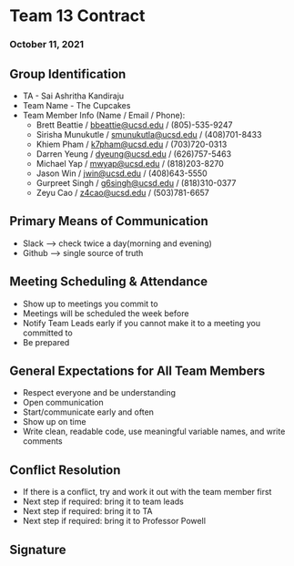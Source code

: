 # Team 13 Contract

### October 11, 2021

## **Group Identification**

- TA - Sai Ashritha Kandiraju
- Team Name - The Cupcakes
- Team Member Info (Name / Email / Phone):
  - Brett Beattie / <bbeattie@ucsd.edu> / (805)-535-9247
  - Sirisha Munukutle / <smunukutla@ucsd.edu> / (408)701-8433
  - Khiem Pham / <k7pham@ucsd.edu> / (703)720-0313
  - Darren Yeung / <dyeung@ucsd.edu> / (626)757-5463
  - Michael Yap / <mwyap@ucsd.edu> / (818)203-8270
  - Jason Win / <jwin@ucsd.edu> / (408)643-5550
  - Gurpreet Singh / <g6singh@ucsd.edu> / (818)310-0377
  - Zeyu Cao / <z4cao@ucsd.edu> / (503)781-6657

## **Primary Means of Communication**

- Slack --> check twice a day(morning and evening)
- Github --> single source of truth

## **Meeting Scheduling & Attendance**

- Show up to meetings you commit to
- Meetings will be scheduled the week before
- Notify Team Leads early if you cannot make it to a meeting you committed to
- Be prepared

## **General Expectations for All Team Members**

- Respect everyone and be understanding
- Open communication
- Start/communicate early and often
- Show up on time
- Write clean, readable code, use meaningful variable names, and write comments

## **Conflict Resolution**

- If there is a conflict, try and work it out with the team member first
- Next step if required: bring it to team leads
- Next step if required: bring it to TA
- Next step if required: bring it to Professor Powell

## **Signature**
